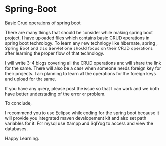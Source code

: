# Spring-Boot
Basic Crud operations of spring boot


There are many things that should be consider while making spring boot project.
I have uploaded files which contains basic CRUD operations in spring boot technology. To learn any new technlogy like hibernate, spring , Spring Boot and also Servlet one should focus on their CRUD operations after learning the proper flow of that technology.

I will write 3-4 blogs covering all the CRUD operations and will share the link for the same. There will also be a case when someone needs foreign key for their projects. I am planning to learn all the operations for the foreign keys and upload for the same.

If you have any query, please post the issue so that I can work and we both have better understading of the error or problem.

To conclude,

I recommend you to use Eclipse while coding for the spring boot because it will provide you integrated maven developement kit and also set path variables for it. For mysql use Xampp and SqlYog to access and view the databases.

Happy Learning.
